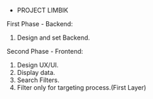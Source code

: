 - PROJECT LIMBIK

First Phase - Backend:

1. Design and set Backend.

Second Phase - Frontend:

1. Design UX/UI.
2. Display data.
3. Search Filters.
4. Filter only for targeting process.(First Layer)

